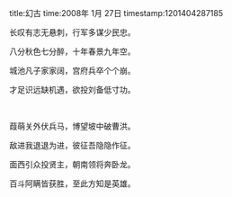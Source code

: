 title:幻古
time:2008年 1月 27日
timestamp:1201404287185

<P>长叹有志无悬刺，行军多谋少民忠。</P>
<P>八分秋色七分醉，十年春景九年空。</P>
<P>城池凡子家家阔，宫府兵卒个个崩。</P>
<P>才足识远缺机遇，欲投刘备低寸功。</P>
<P>&nbsp;</P>
<P>葭萌关外伏兵马，博望坡中破曹洪。</P>
<P>敌进我退退为进，彼征吾隐隐作征。</P>
<P>面西引众投贤主，朝南领将奔卧龙。</P>
<P>百斗阿瞒皆获胜，至此方知是英雄。</P>